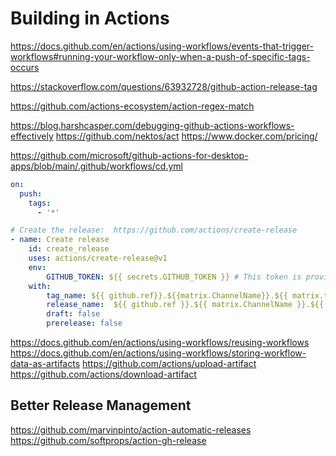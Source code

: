 # Building in Actions

https://docs.github.com/en/actions/using-workflows/events-that-trigger-workflows#running-your-workflow-only-when-a-push-of-specific-tags-occurs

https://stackoverflow.com/questions/63932728/github-action-release-tag

https://github.com/actions-ecosystem/action-regex-match

https://blog.harshcasper.com/debugging-github-actions-workflows-effectively
https://github.com/nektos/act
https://www.docker.com/pricing/

https://github.com/microsoft/github-actions-for-desktop-apps/blob/main/.github/workflows/cd.yml

``` yaml
on:
  push:
    tags:
      - '*'
```

``` yaml
# Create the release:  https://github.com/actions/create-release
- name: Create release
    id: create_release
    uses: actions/create-release@v1
    env:
        GITHUB_TOKEN: ${{ secrets.GITHUB_TOKEN }} # This token is provided by Actions, you do not need to create your own token
    with:
        tag_name: ${{ github.ref}}.${{matrix.ChannelName}}.${{ matrix.targetplatform }}
        release_name:  ${{ github.ref }}.${{ matrix.ChannelName }}.${{ matrix.targetplatform }}
        draft: false
        prerelease: false
```


https://docs.github.com/en/actions/using-workflows/reusing-workflows
https://docs.github.com/en/actions/using-workflows/storing-workflow-data-as-artifacts
https://github.com/actions/upload-artifact
https://github.com/actions/download-artifact

## Better Release Management
https://github.com/marvinpinto/action-automatic-releases
https://github.com/softprops/action-gh-release